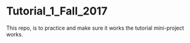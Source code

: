 # Tutorial_1_Fall_2017
This repo, is to practice and make sure it works the tutorial mini-project works.
